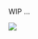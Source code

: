 WIP ... 

![](https://lh3.googleusercontent.com/xoxHabBU5mTJaNywDo0Cyc-EDY_D_ucsuksAjkzwaDTsVrvHE4JatbfZh3hAeHvih5IuPNLVzb82Eg=w2560-h1440-rw-no)
